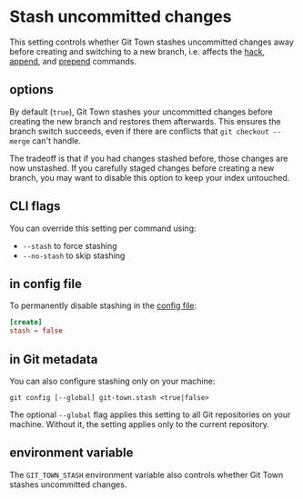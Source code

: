 # Stash uncommitted changes

This setting controls whether Git Town stashes uncommitted changes away before
creating and switching to a new branch, i.e. affects the
[hack](../commands/hack.md), [append](../commands/append.md), and
[prepend](../commands/prepend.md) commands.

## options

By default (`true`), Git Town stashes your uncommitted changes before creating
the new branch and restores them afterwards. This ensures the branch switch
succeeds, even if there are conflicts that `git checkout --merge` can't handle.

The tradeoff is that if you had changes stashed before, those changes are now
unstashed. If you carefully staged changes before creating a new branch, you may
want to disable this option to keep your index untouched.

## CLI flags

You can override this setting per command using:

- `--stash` to force stashing
- `--no-stash` to skip stashing

## in config file

To permanently disable stashing in the [config file](../configuration-file.md):

```toml
[create]
stash = false
```

## in Git metadata

You can also configure stashing only on your machine:

```wrap
git config [--global] git-town.stash <true|false>
```

The optional `--global` flag applies this setting to all Git repositories on
your machine. Without it, the setting applies only to the current repository.

## environment variable

The `GIT_TOWN_STASH` environment variable also controls whether Git Town stashes
uncommitted changes.
